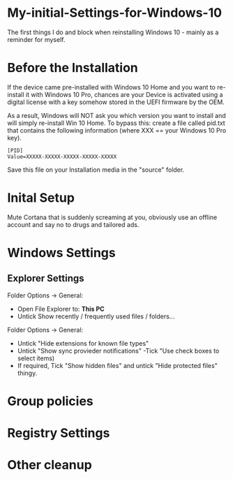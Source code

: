 # My-initial-Settings-for-Windows-10
The first things I do and block when reinstalling Windows 10 - mainly as a reminder for myself. 


# Before the Installation
If the device came pre-installed with Windows 10 Home and you want to re-install it with Windows 10 Pro, chances are your Device is activated using a digital license with a key somehow stored in the UEFI firmware by the OEM. 

As a result, Windows will NOT ask you which version you want to install and will simply re-install Win 10 Home. 
To bypass this: 
create a file called pid.txt that contains the following information (where XXX == your Windows 10 Pro key). 

``` 
[PID]
Value=XXXXX-XXXXX-XXXXX-XXXXX-XXXXX
```

Save this file on your Installation media in the "source" folder. 



# Inital Setup
Mute Cortana that is suddenly screaming at you, obviously use an offline account and say no to drugs and tailored ads. 

# Windows Settings

## Explorer Settings

Folder Options -> General: 
- Open File Explorer to: **This PC**
- Untick Show recently / frequently used files / folders...

Folder Options -> General: 
- Untick "Hide extensions for known file types"
- Untick "Show sync provieder notifications"
 -Tick "Use check boxes to select items)
- If required, Tick "Show hidden files" and untick "Hide protected files" thingy.


# Group policies

# Registry Settings

# Other cleanup

